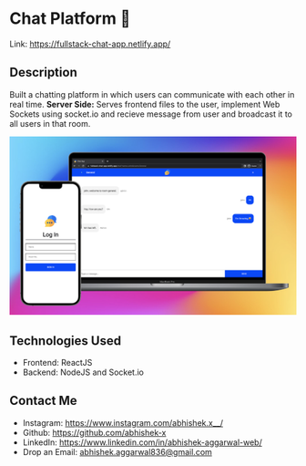 # Chat Platform 💬

Link: https://fullstack-chat-app.netlify.app/

## Description
Built a chatting platform in which users can communicate with each other in real time.
**Server Side:** Serves frontend files to the user, implement Web Sockets using socket.io and recieve message from user and broadcast it to all users in that room.



![Cover Photo](Screenshot.png)

## Technologies Used
- Frontend: ReactJS
- Backend: NodeJS and Socket.io

## Contact Me
- Instagram: https://www.instagram.com/abhishek.x__/
- Github: https://github.com/abhishek-x
- LinkedIn: https://www.linkedin.com/in/abhishek-aggarwal-web/
- Drop an Email: abhishek.aggarwal836@gmail.com
